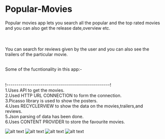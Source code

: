 # Popular-Movies
Popular movies app lets you search all the popular and  the top rated movies and you can also get the release date,overview etc.<br/><br/><br/><br/>
You can search for reviews given by the user and you can also see the trailers of the particular movie.<br/><br/>

Some of the fucntionality in this app:-<br/><br/><br/>
!----------------------------------------------------!<br/>
1.Uses API to get the movies.<br/>
2.Used HTTP URL CONNECTION  to form the connection.<br/>
3.Picasso library is used to show the posters.<br/>
4.Uses RECYCLERVIEW to show the data on the movies,trailers,and reviews.<br/>
5.Json parsing of data has been done.<br/>
6.Uses CONTENT PROVIDER to store the favourite movies.


![alt text](SS4.png) ![alt text](SS5.png "Detail page to see the overview,release date,reviews,trailers,etc" )
![alt text](SS6.png ) ![alt text](SS7.png )

